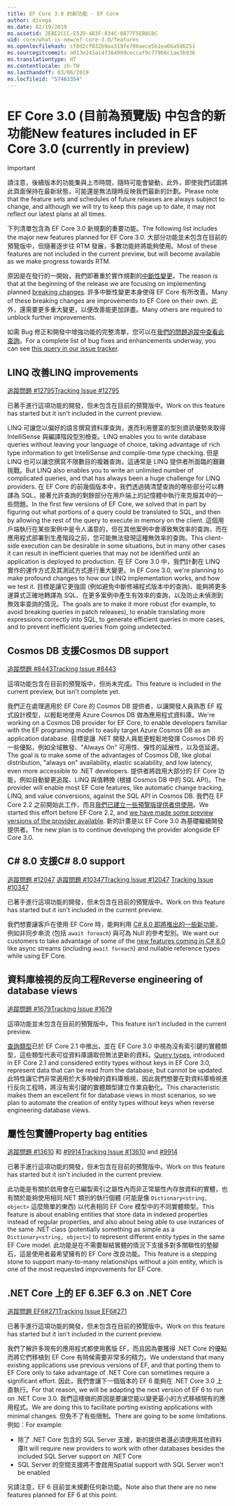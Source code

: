```yaml
---
title: EF Core 3.0 的新功能 - EF Core
author: divega
ms.date: 02/19/2019
ms.assetid: 2EBE2CCC-E52D-483F-834C-8877F5EB0C0C
uid: core/what-is-new/ef-core-3.0/features
ms.openlocfilehash: cf0d2cf032b9aa319fe706aece5b1ea66a5d6251
ms.sourcegitcommit: a013e243a14f384999ceccaf9c779b8c1ae3b936
ms.translationtype: HT
ms.contentlocale: zh-TW
ms.lasthandoff: 03/06/2019
ms.locfileid: "57463354"
---
```

# <a name="new-features-included-in-ef-core-30-currently-in-preview"></a><span data-ttu-id="838be-102">EF Core 3.0 (目前為預覽版) 中包含的新功能</span><span class="sxs-lookup"><span data-stu-id="838be-102">New features included in EF Core 3.0 (currently in preview)</span></span>

> [!IMPORTANT]
> <span data-ttu-id="838be-103">請注意，後續版本的功能集與上市時間，隨時可能會變動，此外，即使我們試圖將此頁面保持在最新狀態，可能還是無法隨時反映我們最新的計劃。</span><span class="sxs-lookup"><span data-stu-id="838be-103">Please note that the feature sets and schedules of future releases are always subject to change, and although we will try to keep this page up to date, it may not reflect our latest plans at all times.</span></span>

<span data-ttu-id="838be-104">下列清單包含為 EF Core 3.0 新規劃的重要功能。</span><span class="sxs-lookup"><span data-stu-id="838be-104">The following list includes the major new features planned for EF Core 3.0.</span></span>
<span data-ttu-id="838be-105">大部分功能並未包含在目前的預覽版中，但隨著逐步往 RTM 發展，多數功能終將能夠使用。</span><span class="sxs-lookup"><span data-stu-id="838be-105">Most of these features are not included in the current preview, but will become available as we make progress towards RTM.</span></span>

<span data-ttu-id="838be-106">原因是在發行的一開始，我們即著重於實作規劃的[中斷性變更](xref:core/what-is-new/ef-core-3.0/breaking-changes)。</span><span class="sxs-lookup"><span data-stu-id="838be-106">The reason is that at the beginning of the release we are focusing on implementing planned [breaking changes](xref:core/what-is-new/ef-core-3.0/breaking-changes).</span></span>
<span data-ttu-id="838be-107">許多中斷性變更本身使得 EF Core 有所改善。</span><span class="sxs-lookup"><span data-stu-id="838be-107">Many of these breaking changes are improvements to EF Core on their own.</span></span>
<span data-ttu-id="838be-108">此外，還需要更多重大變更，以便改善能更加詳盡。</span><span class="sxs-lookup"><span data-stu-id="838be-108">Many others are required to unblock further improvements.</span></span> 

<span data-ttu-id="838be-109">如需 Bug 修正和開發中增強功能的完整清單，您可以在[我們的問題追蹤中查看此查詢](https://github.com/aspnet/EntityFrameworkCore/issues?q=is%3Aopen+is%3Aissue+milestone%3A3.0.0+sort%3Areactions-%2B1-desc)。</span><span class="sxs-lookup"><span data-stu-id="838be-109">For a complete list of bug fixes and enhancements underway, you can see [this query in our issue tracker](https://github.com/aspnet/EntityFrameworkCore/issues?q=is%3Aopen+is%3Aissue+milestone%3A3.0.0+sort%3Areactions-%2B1-desc).</span></span>

## <a name="linq-improvements"></a><span data-ttu-id="838be-110">LINQ 改善</span><span class="sxs-lookup"><span data-stu-id="838be-110">LINQ improvements</span></span> 

[<span data-ttu-id="838be-111">追蹤問題 #12795</span><span class="sxs-lookup"><span data-stu-id="838be-111">Tracking Issue #12795</span></span>](https://github.com/aspnet/EntityFrameworkCore/issues/12795)

<span data-ttu-id="838be-112">已著手進行這項功能的開發，但未包含在目前的預覽版中。</span><span class="sxs-lookup"><span data-stu-id="838be-112">Work on this feature has started but it isn't included in the current preview.</span></span>

<span data-ttu-id="838be-113">LINQ 可讓您以偏好的語言撰寫資料庫查詢，進而利用豐富的型別資訊優勢來取得 IntelliSense 與編譯階段型別檢查。</span><span class="sxs-lookup"><span data-stu-id="838be-113">LINQ enables you to write database queries without leaving your language of choice, taking advantage of rich type information to get IntelliSense and compile-time type checking.</span></span>
<span data-ttu-id="838be-114">但是 LINQ 也可以讓您撰寫不限數目的複雜查詢，這通常是 LINQ 提供者所面臨的艱難挑戰。</span><span class="sxs-lookup"><span data-stu-id="838be-114">But LINQ also enables you to write an unlimited number of complicated queries, and that has always been a huge challenge for LINQ providers.</span></span>
<span data-ttu-id="838be-115">在 EF Core 的前幾個版本中，我們透過搞清楚查詢的哪些部分可以轉譯為 SQL，接著允許查詢的剩餘部分在用戶端上的記憶體中執行來克服其中的一些問題。</span><span class="sxs-lookup"><span data-stu-id="838be-115">In the first few versions of EF Core, we solved that in part by figuring out what portions of a query could be translated to SQL, and then by allowing the rest of the query to execute in memory on the client.</span></span>
<span data-ttu-id="838be-116">這個用戶端執行在某些案例中是令人滿意的，但在其他案例中會導致無效率的查詢，而在應用程式部署到生產階段之前，您可能無法發現這種無效率的查詢。</span><span class="sxs-lookup"><span data-stu-id="838be-116">This client-side execution can be desirable in some situations, but in many other cases it can result in inefficient queries that may not be identified until an application is deployed to production.</span></span>
<span data-ttu-id="838be-117">在 EF Core 3.0 中，我們計劃在 LINQ 實作的運作方式及其測試方式進行重大變更。</span><span class="sxs-lookup"><span data-stu-id="838be-117">In EF Core 3.0, we're planning to make profound changes to how our LINQ implementation works, and how we test it.</span></span>
<span data-ttu-id="838be-118">目標是讓它更強固 (例如避免中斷修補程式版本中的查詢)、能夠將更多運算式正確地轉譯為 SQL、在更多案例中產生有效率的查詢，以及防止未偵測到無效率查詢的情況。</span><span class="sxs-lookup"><span data-stu-id="838be-118">The goals are to make it more robust (for example, to avoid breaking queries in patch releases), to enable translating more expressions correctly into SQL, to generate efficient queries in more cases, and to prevent inefficient queries from going undetected.</span></span>

## <a name="cosmos-db-support"></a><span data-ttu-id="838be-119">Cosmos DB 支援</span><span class="sxs-lookup"><span data-stu-id="838be-119">Cosmos DB support</span></span> 

[<span data-ttu-id="838be-120">追蹤問題 #8443</span><span class="sxs-lookup"><span data-stu-id="838be-120">Tracking Issue #8443</span></span>](https://github.com/aspnet/EntityFrameworkCore/issues/8443)

<span data-ttu-id="838be-121">這項功能包含在目前的預覽版中，但尚未完成。</span><span class="sxs-lookup"><span data-stu-id="838be-121">This feature is included in the current preview, but isn't complete yet.</span></span> 

<span data-ttu-id="838be-122">我們正在處理適用於 EF Core 的 Cosmos DB 提供者，以讓開發人員熟悉 EF 程式設計模型，以輕鬆地使用 Azure Cosmos DB 做為應用程式資料庫。</span><span class="sxs-lookup"><span data-stu-id="838be-122">We're working on a Cosmos DB provider for EF Core, to enable developers familiar with the EF programing model to easily target Azure Cosmos DB as an application database.</span></span>
<span data-ttu-id="838be-123">目標是讓 .NET 開發人員能更輕鬆地發揮 Cosmos DB 的一些優點，例如全域散發、"Always On" 可用性、彈性的延展性，以及低延遲。</span><span class="sxs-lookup"><span data-stu-id="838be-123">The goal is to make some of the advantages of Cosmos DB, like global distribution, "always on" availability, elastic scalability, and low latency, even more accessible to .NET developers.</span></span>
<span data-ttu-id="838be-124">提供者將啟用大部分的 EF Core 功能，例如自動變更追蹤、LINQ 與值轉換 (根據 Cosmos DB 中的 SQL API)。</span><span class="sxs-lookup"><span data-stu-id="838be-124">The provider will enable most EF Core features, like automatic change tracking, LINQ, and value conversions, against the SQL API in Cosmos DB.</span></span>
<span data-ttu-id="838be-125">我們在 EF Core 2.2 之前開始此工作，而且[我們已建立一些預覽版提供者供使用](https://blogs.msdn.microsoft.com/dotnet/2018/10/17/announcing-entity-framework-core-2-2-preview-3/)。</span><span class="sxs-lookup"><span data-stu-id="838be-125">We started this effort before EF Core 2.2, and [we have made some preview versions of the provider available](https://blogs.msdn.microsoft.com/dotnet/2018/10/17/announcing-entity-framework-core-2-2-preview-3/).</span></span>
<span data-ttu-id="838be-126">新的計畫是以 EF Core 3.0 為基礎繼續開發提供者。</span><span class="sxs-lookup"><span data-stu-id="838be-126">The new plan is to continue developing the provider alongside EF Core 3.0.</span></span> 

## <a name="c-80-support"></a><span data-ttu-id="838be-127">C# 8.0 支援</span><span class="sxs-lookup"><span data-stu-id="838be-127">C# 8.0 support</span></span>

<span data-ttu-id="838be-128">[追蹤問題 #12047](https://github.com/aspnet/EntityFrameworkCore/issues/12047)
[追蹤問題 #10347](https://github.com/aspnet/EntityFrameworkCore/issues/10347)</span><span class="sxs-lookup"><span data-stu-id="838be-128">[Tracking Issue #12047](https://github.com/aspnet/EntityFrameworkCore/issues/12047)
[Tracking Issue #10347](https://github.com/aspnet/EntityFrameworkCore/issues/10347)</span></span>

<span data-ttu-id="838be-129">已著手進行這項功能的開發，但未包含在目前的預覽版中。</span><span class="sxs-lookup"><span data-stu-id="838be-129">Work on this feature has started but it isn't included in the current preview.</span></span>

<span data-ttu-id="838be-130">我們想要讓客戶在使用 EF Core 時，能夠利用 [C# 8.0 即將推出的一些新功能](https://blogs.msdn.microsoft.com/dotnet/2018/11/12/building-c-8-0/)，例如非同步串流 (包括 `await foreach`) 與可為 Null 的參考型別。</span><span class="sxs-lookup"><span data-stu-id="838be-130">We want our customers to take advantage of some of the [new features coming in C# 8.0](https://blogs.msdn.microsoft.com/dotnet/2018/11/12/building-c-8-0/) like async streams (including `await foreach`) and nullable reference types while using EF Core.</span></span>

## <a name="reverse-engineering-of-database-views"></a><span data-ttu-id="838be-131">資料庫檢視的反向工程</span><span class="sxs-lookup"><span data-stu-id="838be-131">Reverse engineering of database views</span></span>

[<span data-ttu-id="838be-132">追蹤問題 #1679</span><span class="sxs-lookup"><span data-stu-id="838be-132">Tracking Issue #1679</span></span>](https://github.com/aspnet/EntityFrameworkCore/issues/1679)

<span data-ttu-id="838be-133">這項功能並未包含在目前的預覽版中。</span><span class="sxs-lookup"><span data-stu-id="838be-133">This feature isn't included in the current preview.</span></span>

<span data-ttu-id="838be-134">[查詢類型](xref:core/modeling/query-types)已於 EF Core 2.1 中推出，並在 EF Core 3.0 中視為沒有索引鍵的實體類型，這些類型代表可從資料庫讀取但無法更新的資料。</span><span class="sxs-lookup"><span data-stu-id="838be-134">[Query types](xref:core/modeling/query-types), introduced in EF Core 2.1 and considered entity types without keys in EF Core 3.0, represent data that can be read from the database, but cannot be updated.</span></span>
<span data-ttu-id="838be-135">此特性讓它們非常適用於大多時候的資料庫檢視，因此我們想要在對資料庫檢視進行反向工程時，將沒有索引鍵的實體類型建立作業自動化。</span><span class="sxs-lookup"><span data-stu-id="838be-135">This characteristic makes them an excellent fit for database views in most scenarios, so we plan to automate the creation of entity types without keys when reverse engineering database views.</span></span>

## <a name="property-bag-entities"></a><span data-ttu-id="838be-136">屬性包實體</span><span class="sxs-lookup"><span data-stu-id="838be-136">Property bag entities</span></span> 

<span data-ttu-id="838be-137">[追蹤問題 #13610](https://github.com/aspnet/EntityFrameworkCore/issues/13610) 和 [#9914](https://github.com/aspnet/EntityFrameworkCore/issues/9914)</span><span class="sxs-lookup"><span data-stu-id="838be-137">[Tracking Issue #13610](https://github.com/aspnet/EntityFrameworkCore/issues/13610) and [#9914](https://github.com/aspnet/EntityFrameworkCore/issues/9914)</span></span>

<span data-ttu-id="838be-138">已著手進行這項功能的開發，但未包含在目前的預覽版中。</span><span class="sxs-lookup"><span data-stu-id="838be-138">Work on this feature has started but it isn't included in the current preview.</span></span> 

<span data-ttu-id="838be-139">此功能是有關於啟用會在已編製索引之屬性內而非正常屬性內存放資料的實體，也有關於能夠使用相同.NET 類別的執行個體 (可能是像 `Dictionary<string, object>` 這麼簡單的東西) 以代表相同 EF Core 模型中的不同實體類型。</span><span class="sxs-lookup"><span data-stu-id="838be-139">This feature is about enabling entities that store data in indexed properties instead of regular properties, and also about being able to use instances of the same .NET class (potentially something as simple as a `Dictionary<string, object>`) to represent different entity types in the same EF Core model.</span></span>
<span data-ttu-id="838be-140">此功能是在不需要聯結實體的情況下支援多對多關聯性的墊腳石，這是使用者最希望擁有的 EF Core 改良功能。</span><span class="sxs-lookup"><span data-stu-id="838be-140">This feature is a stepping stone to support many-to-many relationships without a join entity, which is one of the most requested improvements for EF Core.</span></span>

## <a name="ef-63-on-net-core"></a><span data-ttu-id="838be-141">.NET Core 上的 EF 6.3</span><span class="sxs-lookup"><span data-stu-id="838be-141">EF 6.3 on .NET Core</span></span> 

[<span data-ttu-id="838be-142">追蹤問題 EF6#271</span><span class="sxs-lookup"><span data-stu-id="838be-142">Tracking Issue EF6#271</span></span>](https://github.com/aspnet/EntityFramework6/issues/271)

<span data-ttu-id="838be-143">已著手進行這項功能的開發，但未包含在目前的預覽版中。</span><span class="sxs-lookup"><span data-stu-id="838be-143">Work on this feature has started but it isn't included in the current preview.</span></span> 

<span data-ttu-id="838be-144">我們了解許多現有的應用程式都使用舊版 EF，而且因為要獲得 .NET Core 的優點而將它們移植到 EF Core 有時候需要非常多的精力。</span><span class="sxs-lookup"><span data-stu-id="838be-144">We understand that many existing applications use previous versions of EF, and that porting them to EF Core only to take advantage of .NET Core can sometimes require a significant effort.</span></span>
<span data-ttu-id="838be-145">因此，我們會讓下一個版本的 EF 6 能夠在 .NET Core 3.0 上直執行。</span><span class="sxs-lookup"><span data-stu-id="838be-145">For that reason, we will be adapting the next version of EF 6 to run on .NET Core 3.0.</span></span>
<span data-ttu-id="838be-146">我們這樣做的原因是要讓您能以變更最小的方式移植現有的應用程式。</span><span class="sxs-lookup"><span data-stu-id="838be-146">We are doing this to facilitate porting existing applications with minimal changes.</span></span>
<span data-ttu-id="838be-147">但免不了有些限制。</span><span class="sxs-lookup"><span data-stu-id="838be-147">There are going to be some limitations.</span></span> <span data-ttu-id="838be-148">例如：</span><span class="sxs-lookup"><span data-stu-id="838be-148">For example:</span></span>
- <span data-ttu-id="838be-149">除了 .NET Core 包含的 SQL Server 支援，新的提供者還必須使用其他資料庫</span><span class="sxs-lookup"><span data-stu-id="838be-149">It will require new providers to work with other databases besides the included SQL Server support on .NET Core</span></span>
- <span data-ttu-id="838be-150">SQL Server 的空間支援將不會啟用</span><span class="sxs-lookup"><span data-stu-id="838be-150">Spatial support with SQL Server won't be enabled</span></span>

<span data-ttu-id="838be-151">另請注意，EF 6 目前並未規劃任何新功能。</span><span class="sxs-lookup"><span data-stu-id="838be-151">Note also that there are no new features planned for EF 6 at this point.</span></span>
